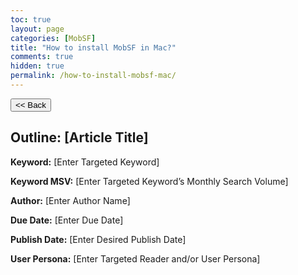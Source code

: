 ```yaml
---
toc: true
layout: page
categories: [MobSF]
title: "How to install MobSF in Mac?"
comments: true
hidden: true
permalink: /how-to-install-mobsf-mac/
---
```


<button class="back-button" onclick="window.history.back()"><< Back</button>

## Outline: [Article Title]

**Keyword:** [Enter Targeted Keyword]

**Keyword MSV:** [Enter Targeted Keyword’s Monthly Search Volume]

**Author:** [Enter Author Name]

**Due Date:** [Enter Due Date]

**Publish Date:** [Enter Desired Publish Date]

**User Persona:** [Enter Targeted Reader and/or User Persona]

<br>
